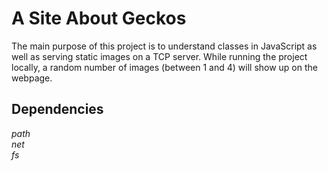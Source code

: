 # A Site About Geckos

The main purpose of this project is to understand classes in JavaScript as well as serving static images on a TCP server. While running the project locally, a random number of images (between 1 and 4) will show up on the webpage.

## Dependencies

*path* </br>
*net* </br>
*fs* 
